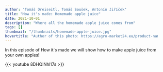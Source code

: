 ```yaml
---
author: "Tomáš Dreiseitl, Tomáš Soušek, Antonín Jiříček"
title: "How it's made: Homemade apple juice"
date: 2021-10-01
description: "Where all the homemade apple juice comes from"
tags: []
thumbnail: "/thumbnails/homemade-apple-juice.jpg"
hovertitle: "Author of this photo: https://agro-market24.eu/product-name-high-quality-fresh-apple-fruit-original-south-africa-variety-alwa-apple.66513.html"
---
```


In this episode of How it's made we will show how to make apple juice from your own apples! 

{{< youtube 8DHQINhl17s >}}
